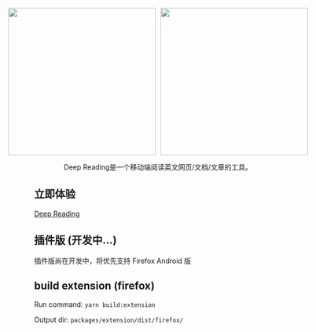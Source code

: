 <div style="margin:auto;">
    <p
        style="display:flex;justify-content:center;"
    >
        <a href="https://wrp.netlify.app/wrp-read?url=https://www.typescriptlang.org/" style="margin-right: 10px;">
            <img width="300px" src="https://public-s.oss-cn-shanghai.aliyuncs.com/wrp_demo_2.gif" />
        </a>
        <a href="https://wrp.netlify.app/wrp-read?url=https%3A%2F%2Fdeveloper.mozilla.org%2Fen-US%2F">
            <img width="300px" src="https://public-s.oss-cn-shanghai.aliyuncs.com/wrp_demo.gif" />
        </a>
    </p>
    <p style="text-align:center;">Deep Reading是一个移动端阅读英文网页/文档/文章的工具。</p>
</div>

## 立即体验

[Deep Reading](https://wrp.vercel.app/)


## 插件版 (开发中...)

插件版尚在开发中，将优先支持 Firefox Android 版

## build extension (firefox)
Run command: `yarn build:extension`

Output dir: `packages/extension/dist/firefox/`

<!-- ## License -->
